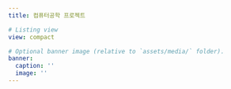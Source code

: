 ```yaml
---
title: 컴퓨터공학 프로젝트

# Listing view
view: compact

# Optional banner image (relative to `assets/media/` folder).
banner:
  caption: ''
  image: ''
---
```

